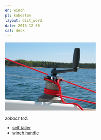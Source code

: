 ```yaml
---
en: winch
pl: kabestan
layout: dict_word
date: 2013-12-30
cat: deck
---
```


<!-- TODO: opis -->

![winch](/img/dict/winch.png)

*zobacz też:*

* [self tailer](/dict/s/self-tailer/)
* [winch handle](/dict/w/winch-handle/)